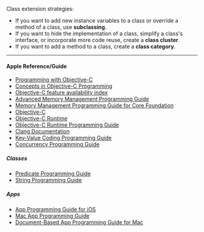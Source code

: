 Class extension strategies:
- If you want to add new instance variables to a class or override a method of a class, use __subclassing__.
- If you want to hide the implementation of a class, simplify a class's interface, or incorporate more code reuse, create a __class cluster__.
- If you want to add a method to a class, create a __class category__.

- - -

#### Apple Reference/Guide  ####

- [Programming with Objective-C](https://developer.apple.com/library/content/documentation/Cocoa/Conceptual/ProgrammingWithObjectiveC/)
- [Concepts in Objective-C Programming](https://developer.apple.com/library/content/documentation/General/Conceptual/CocoaEncyclopedia/)
- [Objective-C feature availability index](https://developer.apple.com/library/content/releasenotes/ObjectiveC/ObjCAvailabilityIndex/)
- [Advanced Memory Management Programming Guide](https://developer.apple.com/library/content/documentation/Cocoa/Conceptual/MemoryMgmt/)
- [Memory Management Programming Guide for Core Foundation](https://developer.apple.com/library/content/documentation/CoreFoundation/Conceptual/CFMemoryMgmt/)
- [Objective-C](https://developer.apple.com/documentation/objectivec)
- [Objective-C Runtime](https://developer.apple.com/documentation/objectivec/objective_c_runtime)
- [Objective-C Runtime Programming Guide](https://developer.apple.com/library/content/documentation/Cocoa/Conceptual/ObjCRuntimeGuide/)
- [Clang Documentation](http://clang.llvm.org/docs/index.html)
- [Key-Value Coding Programming Guide](https://developer.apple.com/library/content/documentation/Cocoa/Conceptual/KeyValueCoding/)
- [Concurrency Programming Guide](https://developer.apple.com/library/content/documentation/General/Conceptual/ConcurrencyProgrammingGuide/)

##### Classes #####

- [Predicate Programming Guide](https://developer.apple.com/library/content/documentation/Cocoa/Conceptual/Predicates/)
- [String Programming Guide](https://developer.apple.com/library/content/documentation/Cocoa/Conceptual/Strings/)

##### Apps #####

- [App Programming Guide for iOS](https://developer.apple.com/library/content/documentation/iPhone/Conceptual/iPhoneOSProgrammingGuide/)
- [Mac App Programming Guide](https://developer.apple.com/library/content/documentation/General/Conceptual/MOSXAppProgrammingGuide/)
- [Document-Based App Programming Guide for Mac](https://developer.apple.com/library/content/documentation/DataManagement/Conceptual/DocBasedAppProgrammingGuideForOSX/)